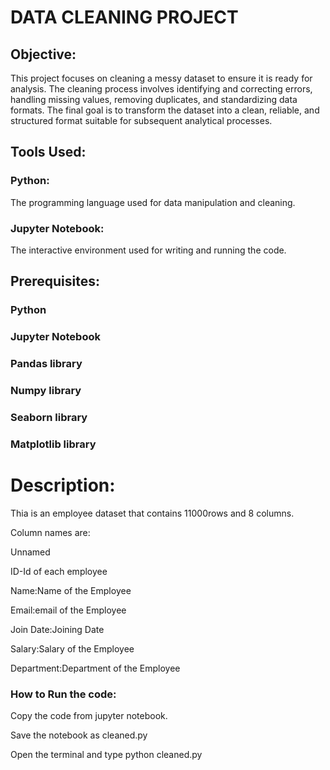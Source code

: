 # DATA CLEANING PROJECT

## Objective:
This project focuses on cleaning a messy dataset to ensure it is ready for analysis. The cleaning process involves identifying and correcting errors, handling missing values, removing duplicates, and standardizing data formats. The final goal is to transform the dataset into a clean, reliable, and structured format suitable for subsequent analytical processes.

## Tools Used:
### Python:

The programming language used for data manipulation and cleaning.
### Jupyter Notebook:

The interactive environment used for writing and running the code.

## Prerequisites:
### Python 
### Jupyter Notebook
### Pandas library
### Numpy library
### Seaborn library
### Matplotlib library

# Description:
Thia is an employee dataset that contains 11000rows and 8 columns.

Column names are:

 Unnamed
 
 ID-Id of each employee
 
 Name:Name of the Employee
 
 Email:email of the Employee
 
 Join Date:Joining Date
 
 Salary:Salary of the Employee
 
 Department:Department of the Employee

### How to Run the code:

  Copy the code from jupyter notebook.
  
  Save the notebook as cleaned.py
  
  Open the terminal and type python cleaned.py
